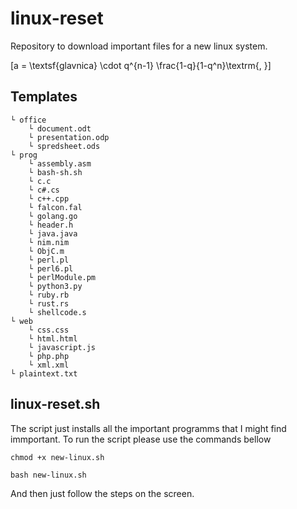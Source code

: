 # linux-reset
Repository to download important files for a new linux system.

[a = \textsf{glavnica} \cdot q^{n-1} \frac{1-q}{1-q^n}\textrm{, }]

## Templates
    └ office
        └ document.odt
        └ presentation.odp
        └ spredsheet.ods
    └ prog
        └ assembly.asm
        └ bash-sh.sh
        └ c.c
        └ c#.cs
        └ c++.cpp
        └ falcon.fal
        └ golang.go
        └ header.h
        └ java.java
        └ nim.nim
        └ ObjC.m
        └ perl.pl
        └ perl6.pl
        └ perlModule.pm
        └ python3.py
        └ ruby.rb
        └ rust.rs
        └ shellcode.s
    └ web
        └ css.css
        └ html.html
        └ javascript.js
        └ php.php
        └ xml.xml
    └ plaintext.txt
## linux-reset.sh
The script just installs all the important programms that I might find immportant.
To run the script please use the commands bellow
```
chmod +x new-linux.sh
```
```
bash new-linux.sh
```
And then just follow the steps on the screen.
